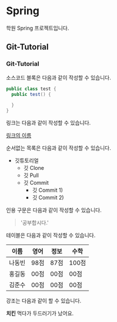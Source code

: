 # Spring
학원 Spring 프로젝트입니다.

## Git-Tutorial
### Git-Tutorial

소스코드 블록은 다음과 같이 작성할 수 있습니다.

```JAVA
public class test {
  public test() {
  
  }
}
```

링크는 다음과 같이 작성할 수 있습니다.

[링크의 이름](https://blog.naver.com/ndb796)

순서없는 목록은 다음과 같이 작성할 수 있습니다.
* 깃튜토리얼
  * 깃 Clone
  * 깃 Pull
  * 깃 Commit
    * 깃 Commit 1)
    * 깃 Commit 2)

인용 구문은 다음과 같이 작성할 수 있습니다.
> '공부합시다.'

테이블은 다음과 같이 작성할 수 있습니다.

이름|영어|정보|수학
---|---|---|---|
나동빈|98점|87점|100점|
홍길동|00점|00점|00점|
김준수|00점|00점|00점|

강조는 다음과 같이 할 수 있습니다.

**치킨** 먹다가 두드러기가 났어요.
